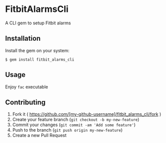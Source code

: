 # FitbitAlarmsCli

A CLI gem to setup Fitbit alarms

## Installation

Install the gem on your system:

    $ gem install fitbit_alarms_cli

## Usage

Enjoy `fac` executable

## Contributing

1. Fork it ( https://github.com/[my-github-username]/fitbit_alarms_cli/fork )
2. Create your feature branch (`git checkout -b my-new-feature`)
3. Commit your changes (`git commit -am 'Add some feature'`)
4. Push to the branch (`git push origin my-new-feature`)
5. Create a new Pull Request
